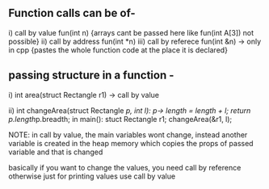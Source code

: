 ## Function calls can be of- 
i) call by value  fun(int n)    {arrays cant be passed here like fun(int A[3]) not possible}
ii) call by address   fun(int *n)
iii) call by referece  fun(int &n)  -> only in cpp   {pastes the whole function code at the place it is declared}


## passing structure in a function -

i) int area(struct Rectangle r1)  -> call by value

ii) int changeArea(struct Rectangle *p, int l):
p-> length = length + l;
return p.length*p.breadth;
in main(): 
stuct Rectangle r1;
changeArea(&r1, l);


NOTE: in call by value, the main variables wont change, instead another variable is created 
in the heap memory which copies the props of passed variable and that is changed 

basically if you want to change the values, you need call by reference otherwise just for
printing values use call by value


